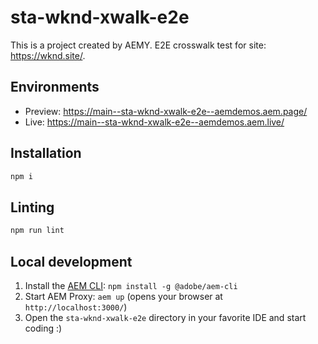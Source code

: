 # sta-wknd-xwalk-e2e

This is a project created by AEMY.
E2E crosswalk test for site: https://wknd.site/.

## Environments

- Preview: https://main--sta-wknd-xwalk-e2e--aemdemos.aem.page/
- Live: https://main--sta-wknd-xwalk-e2e--aemdemos.aem.live/

## Installation

```sh
npm i
```

## Linting

```sh
npm run lint
```

## Local development

1. Install the [AEM CLI](https://github.com/adobe/helix-cli): `npm install -g @adobe/aem-cli`
1. Start AEM Proxy: `aem up` (opens your browser at `http://localhost:3000/`)
1. Open the `sta-wknd-xwalk-e2e` directory in your favorite IDE and start coding :)
